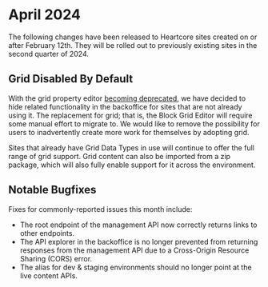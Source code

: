 # April 2024
The following changes have been released to Heartcore sites created on or after February 12th. They will be rolled out to previously existing sites in the second quarter of 2024.

## Grid Disabled By Default
With the grid property editor [becoming deprecated](https://umbraco.com/blog/umbraco-heartcore-update-october-2023/), we have decided to hide related functionality in the backoffice for sites that are not already using it. The replacement for grid; that is, the Block Grid Editor will require some manual effort to migrate to. We would like to remove the possibility for users to inadvertently create more work for themselves by adopting grid.

Sites that already have Grid Data Types in use will continue to offer the full range of grid support. Grid content can also be imported from a zip package, which will also fully enable support for it across the environment.

## Notable Bugfixes
Fixes for commonly-reported issues this month include:
* The root endpoint of the management API now correctly returns links to other endpoints.
* The API explorer in the backoffice is no longer prevented from returning responses from the management API due to a Cross-Origin Resource Sharing (CORS) error.
* The alias for dev & staging environments should no longer point at the live content APIs.
